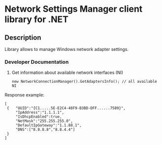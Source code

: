 # Network Settings Manager client library for .NET



## Description
Library allows to manage Windows network adapter settings.



### Developer Documentation
1. Get information about available network interfaces (NI)

    ```
    new NetworkConnectionManager().GetAdaptersInfo(); // all available NI
    ```
    
Response example:
   ```
[
    {   "UUID":"{C1.....5E-E2C4-48F9-B3BD-DFF......7589}",
        "IpAddress":"1.1.1.1",
        "IsDhcpEnabled":true,
        "NetMask":"255.255.255.0",
        "DefaultIpGateway":"1.1.88.1",
        "DNS":["8.8.8.8","8.8.4.4"]
    }
]
   ```
